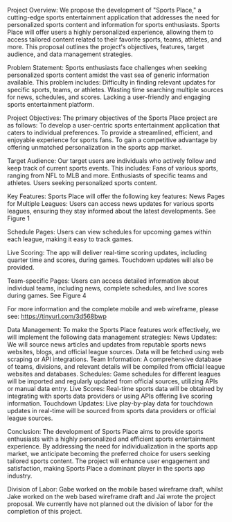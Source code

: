 Project Overview:
We propose the development of "Sports Place," a cutting-edge sports entertainment application that addresses the need for personalized sports content and information for sports enthusiasts. Sports Place will offer users a highly personalized experience, allowing them to access tailored content related to their favorite sports, teams, athletes, and more. This proposal outlines the project's objectives, features, target audience, and data management strategies.

Problem Statement:
Sports enthusiasts face challenges when seeking personalized sports content amidst the vast sea of generic information available. This problem includes:
Difficulty in finding relevant updates for specific sports, teams, or athletes.
Wasting time searching multiple sources for news, schedules, and scores.
Lacking a user-friendly and engaging sports entertainment platform.

Project Objectives:
The primary objectives of the Sports Place project are as follows:
To develop a user-centric sports entertainment application that caters to individual preferences.
To provide a streamlined, efficient, and enjoyable experience for sports fans.
To gain a competitive advantage by offering unmatched personalization in the sports app market.

Target Audience:
Our target users are individuals who actively follow and keep track of current sports events. This includes:
Fans of various sports, ranging from NFL to MLB and more.
Enthusiasts of specific teams and athletes.
Users seeking personalized sports content.

Key Features:
Sports Place will offer the following key features:
News Pages for Multiple Leagues: Users can access news updates for various sports leagues, ensuring they stay informed about the latest developments. See Figure 1


Schedule Pages: Users can view schedules for upcoming games within each league, making it easy to track games.

Live Scoring: The app will deliver real-time scoring updates, including quarter time and scores, during games. Touchdown updates will also be provided.

Team-specific Pages: Users can access detailed information about individual teams, including news, complete schedules, and live scores during games. See Figure 4


For more information and the complete mobile and web wireframe, please see: https://tinyurl.com/3d568bwp

Data Management:
To make the Sports Place features work effectively, we will implement the following data management strategies:
News Updates: We will source news articles and updates from reputable sports news websites, blogs, and official league sources. Data will be fetched using web scraping or API integrations.
Team Information: A comprehensive database of teams, divisions, and relevant details will be compiled from official league websites and databases.
Schedules: Game schedules for different leagues will be imported and regularly updated from official sources, utilizing APIs or manual data entry.
Live Scores: Real-time sports data will be obtained by integrating with sports data providers or using APIs offering live scoring information.
Touchdown Updates: Live play-by-play data for touchdown updates in real-time will be sourced from sports data providers or official league sources.


Conclusion:
The development of Sports Place aims to provide sports enthusiasts with a highly personalized and efficient sports entertainment experience. By addressing the need for individualization in the sports app market, we anticipate becoming the preferred choice for users seeking tailored sports content. The project will enhance user engagement and satisfaction, making Sports Place a dominant player in the sports app industry. 


Division of Labor:
Gabe worked on the mobile based wireframe draft, whilst Jake worked on the web based wireframe draft and Jai wrote the project proposal. We currently have not planned out the division of labor for the completion of this project. 
